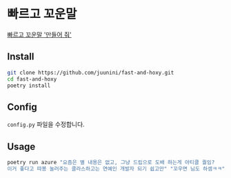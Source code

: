 # 빠르고 꼬운말

[빠르고 꼬운말 '만들어 줘'](https://velog.io/@juunini/fast-and-hoxy1)

## Install

```sh
git clone https://github.com/juunini/fast-and-hoxy.git
cd fast-and-hoxy
poetry install
```

## Config

`config.py` 파일을 수정합니다.

## Usage

```sh
poetry run azure "요즘은 별 내용은 없고, 그냥 드립으로 도배 하는게 아티클 퀄임?
이거 좋다고 따봉 눌러주는 클라스하고는 연예인 개발자 되기 쉽고만" "꼬우면 님도 하셈ㅋㅋ"
```
